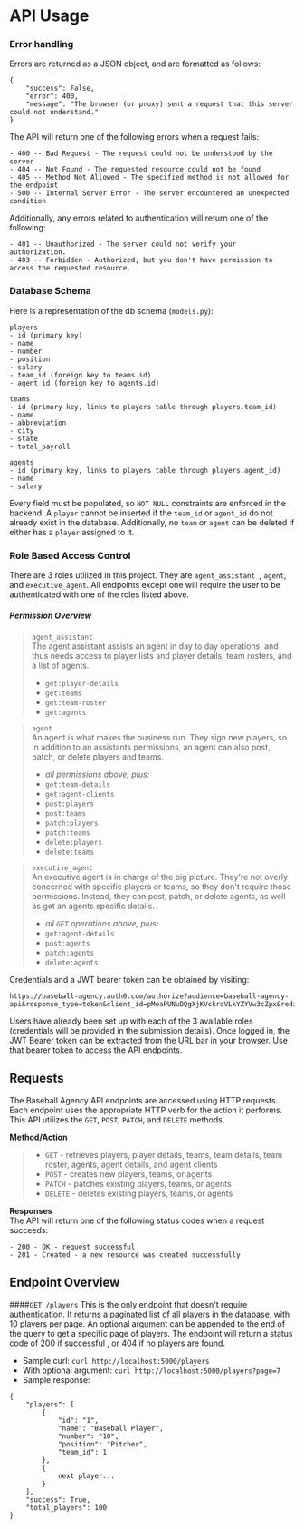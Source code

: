 # API Usage
### Error handling
Errors are returned as a JSON object, and are formatted as follows:
```
{
    "success": False,
    "error": 400,
    "message": "The browser (or proxy) sent a request that this server could not understand."
}
```

The API will return one of the following errors when a request fails:
```
- 400 -- Bad Request - The request could not be understood by the server
- 404 -- Not Found - The requested resource could not be found
- 405 -- Method Not Allowed - The specified method is not allowed for the endpoint
- 500 -- Internal Server Error - The server encountered an unexpected condition
```
Additionally, any errors related to authentication will return one of the
 following:
```
- 401 -- Unauthorized - The server could not verify your authorization.
- 403 -- Forbidden - Authorized, but you don't have permission to access the requested resource.
```

### Database Schema

Here is a representation of the db schema (`models.py`):
```
players
- id (primary key)
- name
- number
- position
- salary
- team_id (foreign key to teams.id)
- agent_id (foreign key to agents.id)
```
```
teams
- id (primary key, links to players table through players.team_id)
- name
- abbreviation
- city
- state
- total_payroll
```
```
agents
- id (primary key, links to players table through players.agent_id)
- name
- salary
```
Every field must be populated, so `NOT NULL` constraints are enforced in the backend. A `player`
cannot be inserted if the `team_id` or `agent_id` do not already exist in the database. Additionally,
no `team` or `agent` can be deleted if either has a `player` assigned to it.


### Role Based Access Control
There are 3 roles utilized in this project. They are `agent_assistant
`, `agent`, and `executive_agent`. All endpoints except one will require the
 user to be authenticated with one of the roles listed above.
 ##### Permission Overview
>`agent_assistant`\
The agent assistant assists an agent in day to day operations, and thus
needs access to player lists and player details, team rosters, and a list of
> agents.
>- `get:player-details`
>- `get:teams`
>- `get:team-roster`
>- `get:agents`

>`agent`\
An agent is what makes the business run. They sign new players, so in
> addition to an assistants permissions, an agent can also post, patch, or
> delete players and teams.
>- *all permissions above, plus:*
>- `get:team-details`
>- `get:agent-clients`
>- `post:players`
>- `post:teams`
>- `patch:players`
>- `patch:teams`
>- `delete:players`
>- `delete:teams`

>`executive_agent`\
An executive agent is in charge of the big picture. They're not overly
concerned with specific players or teams, so they don't require those
permissions. Instead, they can post, patch, or delete agents, as well as
get an agents specific details.
>- *all `GET` operations above, plus:*
>- `get:agent-details`
>- `post:agents`
>- `patch:agents`
>- `delete:agents`

Credentials and a JWT bearer token can be obtained by visiting:

    https://baseball-agency.auth0.com/authorize?audience=baseball-agency-api&response_type=token&client_id=pMeaPUNuDQgXjKVckrdVLkYZYVw3cZpx&redirect_uri=http://localhost:5000

Users have already been set up with each of the 3 available roles (credentials will be provided 
in the submission details). Once logged in, the JWT Bearer token can be extracted from the URL 
bar in your browser. Use that bearer token to access the API endpoints.

## Requests
The Baseball Agency API endpoints are accessed using HTTP requests. Each endpoint uses the 
appropriate HTTP verb for the action it performs. This API utilizes the `GET`, `POST`, `PATCH`, 
and `DELETE` methods.

**Method/Action**
>- `GET` - retrieves players, player details, teams, team details, team roster, agents, agent details, and agent clients
>- `POST` - creates new players, teams, or agents
>- `PATCH` - patches existing players, teams, or agents
>- `DELETE` - deletes existing players, teams, or agents
>
**Responses**\
The API will return one of the following status codes when a request succeeds:
```
- 200 - OK - request successful
- 201 - Created - a new resource was created successfully
```
## Endpoint Overview
####`GET /players`
This is the only endpoint that doesn't require authentication. It returns a
paginated list of all players in the database, with 10 players per page. An
optional argument can be appended to the end of the query to get a specific
page of players. The endpoint will return a status code of 200 if successful
, or 404 if no players are found.

- Sample curl: `curl http://localhost:5000/players`
- With optional argument: `curl http://localhost:5000/players?page=7`
- Sample response:
```
{
    "players": [
        {
            "id": "1",
            "name": "Baseball Player",
            "number": "10",
            "position": "Pitcher",
            "team_id": 1
        },
        {
            next player...
        }
    ],
    "success": True,
    "total_players": 100
}
```


